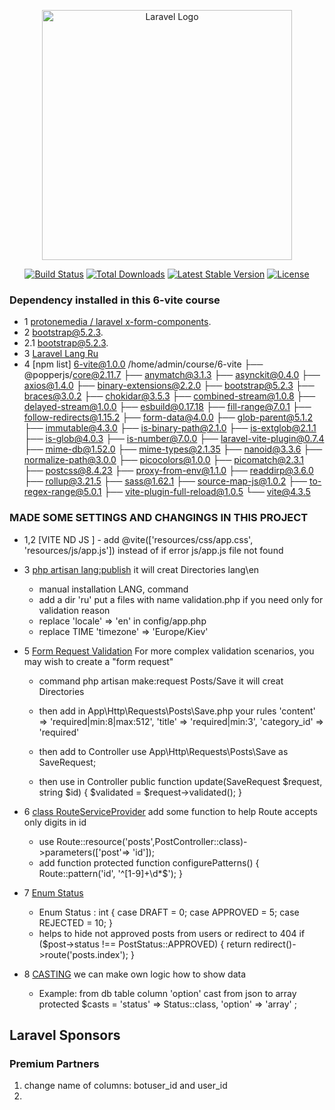 <p align="center"><a href="https://laravel.com" target="_blank"><img src="https://raw.githubusercontent.com/laravel/art/master/logo-lockup/5%20SVG/2%20CMYK/1%20Full%20Color/laravel-logolockup-cmyk-red.svg" width="400" alt="Laravel Logo"></a></p>

<p align="center">
<a href="https://github.com/laravel/framework/actions"><img src="https://github.com/laravel/framework/workflows/tests/badge.svg" alt="Build Status"></a>
<a href="https://packagist.org/packages/laravel/framework"><img src="https://img.shields.io/packagist/dt/laravel/framework" alt="Total Downloads"></a>
<a href="https://packagist.org/packages/laravel/framework"><img src="https://img.shields.io/packagist/v/laravel/framework" alt="Latest Stable Version"></a>
<a href="https://packagist.org/packages/laravel/framework"><img src="https://img.shields.io/packagist/l/laravel/framework" alt="License"></a>
</p>


### Dependency installed in this 6-vite course
- 1 [protonemedia / laravel x-form-components](https://github.com/protonemedia/laravel-form-components).
- 2 [bootstrap@5.2.3](https://techvblogs.com/blog/how-to-install-bootstrap-5-in-laravel-9-with-vite).
- 2.1 [bootstrap@5.2.3](https://stackoverflow.com/questions/74422287/how-to-install-bootstrap-5-on-laravel-9-with-vite).
- 3 [Laravel Lang Ru](https://github.com/Laravel-Lang/lang/blob/main/locales/ru/php-inline.json)
- 4 [npm list]
6-vite@1.0.0 /home/admin/course/6-vite
├── @popperjs/core@2.11.7
├── anymatch@3.1.3
├── asynckit@0.4.0
├── axios@1.4.0
├── binary-extensions@2.2.0
├── bootstrap@5.2.3
├── braces@3.0.2
├── chokidar@3.5.3
├── combined-stream@1.0.8
├── delayed-stream@1.0.0
├── esbuild@0.17.18
├── fill-range@7.0.1
├── follow-redirects@1.15.2
├── form-data@4.0.0
├── glob-parent@5.1.2
├── immutable@4.3.0
├── is-binary-path@2.1.0
├── is-extglob@2.1.1
├── is-glob@4.0.3
├── is-number@7.0.0
├── laravel-vite-plugin@0.7.4
├── mime-db@1.52.0
├── mime-types@2.1.35
├── nanoid@3.3.6
├── normalize-path@3.0.0
├── picocolors@1.0.0
├── picomatch@2.3.1
├── postcss@8.4.23
├── proxy-from-env@1.1.0
├── readdirp@3.6.0
├── rollup@3.21.5
├── sass@1.62.1
├── source-map-js@1.0.2
├── to-regex-range@5.0.1
├── vite-plugin-full-reload@1.0.5
└── vite@4.3.5


### MADE SOME SETTINGS AND CHANGINGS IN THIS PROJECT 
- 1,2 [VITE ND JS ] 
      - add @vite(['resources/css/app.css', 'resources/js/app.js'])  instead of
       <script src="{{asset('js/app.js')}}"></script> if error js/app.js file not found 

- 3 [php artisan lang:publish](https://laravel.com/docs/10.x/localization) it will creat Directories lang\en
    - manual installation LANG, command
    - add a dir 'ru' put a files with name validation.php if you need only for validation reason 
    - replace 'locale' => 'en' in config/app.php  
    - replace TIME  'timezone' => 'Europe/Kiev'
- 5 [Form Request Validation](https://laravel.com/docs/10.x/validation#creating-form-requests)
      For more complex validation scenarios, you may wish to create a "form request"
    - command php artisan make:request Posts/Save   it will creat Directories 
    - then add in App\Http\Requests\Posts\Save.php your rules
            'content' => 'required|min:8|max:512',
            'title' => 'required|min:3',
            'category_id' => 'required'
      
    - then add to Controller use App\Http\Requests\Posts\Save as SaveRequest;
    - then use in Controller
      public function update(SaveRequest $request, string $id)
      {
      $validated = $request->validated();
      }
- 6  [class RouteServiceProvider]() add some function to help Route accepts only digits in id
     - use Route::resource('posts',PostController::class)->parameters(['post'=> 'id']);
     - add function 
         protected function configurePatterns()
         {
          Route::pattern('id', '^[1-9]+\d*$');
         }
- 7 [Enum Status]()
     - Enum Status : int {
       case DRAFT = 0;
       case APPROVED = 5;
       case REJECTED = 10;
        }
     - helps to hide not approved posts from users or redirect to 404 
           if ($post->status !== PostStatus::APPROVED)  {
               return redirect()->route('posts.index');
           }
- 8 [CASTING]() we can make own logic how to show data    
     - Example: from db table column 'option' cast from json to array
        protected $casts = 
        'status' => Status::class,
        'option' => 'array'
        ;
## Laravel Sponsors


### Premium Partners

1. change name of columns: botuser_id and user_id
2.
